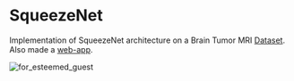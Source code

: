 # SqueezeNet

Implementation of SqueezeNet architecture on a Brain Tumor MRI [Dataset](https://www.kaggle.com/datasets/navoneel/brain-mri-images-for-brain-tumor-detection).
Also made a [web-app](https://huggingface.co/spaces/Swekerr/BrainTumor_Classifier).


![for_esteemed_guest](https://github.com/user-attachments/assets/80f4d926-d2dd-45db-a5d9-0f83e4e78247)
